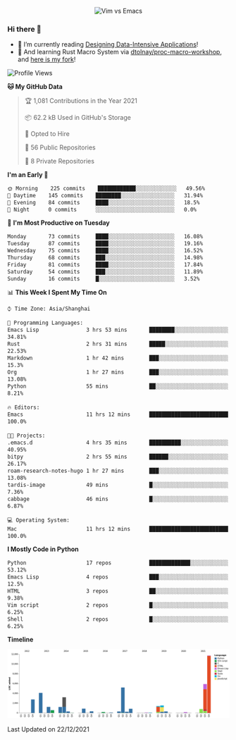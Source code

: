 <p align="center">
    <img src="https://gist.githubusercontent.com/coldnight/e696baffb094e71c96cb302118878eae/raw/40ea5053a6f66cc65f90f437e4173497da225958/banner.gif" alt="Vim vs Emacs" />
</p>

### Hi there 👋

- 📖 I’m currently reading [Designing Data-Intensive Applications](https://www.oreilly.com/library/view/designing-data-intensive-applications/9781491903063/)!
- 🌱 And learning Rust Macro System via [dtolnay/proc-macro-workshop](https://github.com/dtolnay/proc-macro-workshop), and [here is my fork](https://github.com/coldnight/proc-macro-workshop)!

<!--START_SECTION:waka-->
![Profile Views](http://img.shields.io/badge/Profile%20Views-0-blue)

**🐱 My GitHub Data** 

> 🏆 1,081 Contributions in the Year 2021
 > 
> 📦 62.2 kB Used in GitHub's Storage 
 > 
> 💼 Opted to Hire
 > 
> 📜 56 Public Repositories 
 > 
> 🔑 8 Private Repositories  
 > 
**I'm an Early 🐤** 

```text
🌞 Morning    225 commits    ████████████░░░░░░░░░░░░░   49.56% 
🌆 Daytime    145 commits    ████████░░░░░░░░░░░░░░░░░   31.94% 
🌃 Evening    84 commits     ████░░░░░░░░░░░░░░░░░░░░░   18.5% 
🌙 Night      0 commits      ░░░░░░░░░░░░░░░░░░░░░░░░░   0.0%

```
📅 **I'm Most Productive on Tuesday** 

```text
Monday       73 commits     ████░░░░░░░░░░░░░░░░░░░░░   16.08% 
Tuesday      87 commits     ████░░░░░░░░░░░░░░░░░░░░░   19.16% 
Wednesday    75 commits     ████░░░░░░░░░░░░░░░░░░░░░   16.52% 
Thursday     68 commits     ███░░░░░░░░░░░░░░░░░░░░░░   14.98% 
Friday       81 commits     ████░░░░░░░░░░░░░░░░░░░░░   17.84% 
Saturday     54 commits     ███░░░░░░░░░░░░░░░░░░░░░░   11.89% 
Sunday       16 commits     █░░░░░░░░░░░░░░░░░░░░░░░░   3.52%

```


📊 **This Week I Spent My Time On** 

```text
⌚︎ Time Zone: Asia/Shanghai

💬 Programming Languages: 
Emacs Lisp               3 hrs 53 mins       ████████░░░░░░░░░░░░░░░░░   34.81% 
Rust                     2 hrs 31 mins       █████░░░░░░░░░░░░░░░░░░░░   22.53% 
Markdown                 1 hr 42 mins        ███░░░░░░░░░░░░░░░░░░░░░░   15.3% 
Org                      1 hr 27 mins        ███░░░░░░░░░░░░░░░░░░░░░░   13.08% 
Python                   55 mins             ██░░░░░░░░░░░░░░░░░░░░░░░   8.21%

🔥 Editors: 
Emacs                    11 hrs 12 mins      █████████████████████████   100.0%

🐱‍💻 Projects: 
.emacs.d                 4 hrs 35 mins       ██████████░░░░░░░░░░░░░░░   40.95% 
bitpy                    2 hrs 55 mins       ██████░░░░░░░░░░░░░░░░░░░   26.17% 
roam-research-notes-hugo 1 hr 27 mins        ███░░░░░░░░░░░░░░░░░░░░░░   13.08% 
tardis-image             49 mins             █░░░░░░░░░░░░░░░░░░░░░░░░   7.36% 
cabbage                  46 mins             █░░░░░░░░░░░░░░░░░░░░░░░░   6.87%

💻 Operating System: 
Mac                      11 hrs 12 mins      █████████████████████████   100.0%

```

**I Mostly Code in Python** 

```text
Python                   17 repos            █████████████░░░░░░░░░░░░   53.12% 
Emacs Lisp               4 repos             ███░░░░░░░░░░░░░░░░░░░░░░   12.5% 
HTML                     3 repos             ██░░░░░░░░░░░░░░░░░░░░░░░   9.38% 
Vim script               2 repos             █░░░░░░░░░░░░░░░░░░░░░░░░   6.25% 
Shell                    2 repos             █░░░░░░░░░░░░░░░░░░░░░░░░   6.25%

```


**Timeline**

![Chart not found](https://raw.githubusercontent.com/coldnight/coldnight/master/charts/bar_graph.png) 


 Last Updated on 22/12/2021
<!--END_SECTION:waka-->
